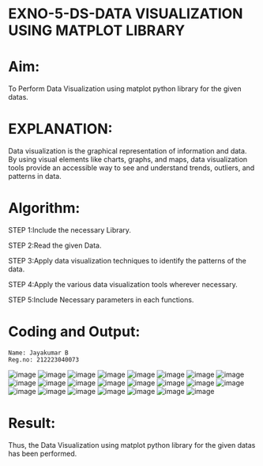 # EXNO-5-DS-DATA VISUALIZATION USING MATPLOT LIBRARY

# Aim:
  To Perform Data Visualization using matplot python library for the given datas.

# EXPLANATION:
Data visualization is the graphical representation of information and data. By using visual elements like charts, graphs, and maps, data visualization tools provide an accessible way to see and understand trends, outliers, and patterns in data.

# Algorithm:
STEP 1:Include the necessary Library.

STEP 2:Read the given Data.

STEP 3:Apply data visualization techniques to identify the patterns of the data.

STEP 4:Apply the various data visualization tools wherever necessary.

STEP 5:Include Necessary parameters in each functions.

# Coding and Output:
 ```
Name: Jayakumar B
Reg.no: 212223040073
```
![image](https://github.com/user-attachments/assets/1976a83b-a663-44d8-b861-ecc30992caff)
![image](https://github.com/user-attachments/assets/09de38b3-4fb7-41dc-bc0a-3b6cb6bc231b)
![image](https://github.com/user-attachments/assets/efc445ac-4343-4bbf-a7c0-07eca3d2a0b7)
![image](https://github.com/user-attachments/assets/4eec2253-49ec-4207-ac0b-f4494b5b6d3d)
![image](https://github.com/user-attachments/assets/d0aa9ad2-4103-4385-9675-af73156b33fc)
![image](https://github.com/user-attachments/assets/b2c1152d-8d5b-4b18-95d1-8c1fb2fe18b1)
![image](https://github.com/user-attachments/assets/c26a41c4-72c5-4c86-bbeb-0be762fa558a)
![image](https://github.com/user-attachments/assets/10484df3-1917-431c-a146-8af666108bbe)
![image](https://github.com/user-attachments/assets/8dbbeeed-2b0a-4bb5-86ea-16febce3cda0)
![image](https://github.com/user-attachments/assets/22fcfd77-978d-47ba-a480-912ff7eca56e)
![image](https://github.com/user-attachments/assets/eeb1e01b-7ed7-4065-8bc5-a6fcfc39f3a4)
![image](https://github.com/user-attachments/assets/38aca5dd-6528-4fb0-944e-9a733f21e19f)
![image](https://github.com/user-attachments/assets/e67d12ab-399a-4059-9998-5a2e85e5c17f)
![image](https://github.com/user-attachments/assets/28a30f42-3139-4962-bd24-37b1b5ef8cc5)
![image](https://github.com/user-attachments/assets/bc5cae90-a02a-4d53-b52d-a57ab41ce6d6)
![image](https://github.com/user-attachments/assets/ec13ef6a-b187-4d49-a427-fc3ee7c46552)
![image](https://github.com/user-attachments/assets/aeb680a9-e9a2-4cae-bc5d-438d906c30d4)
![image](https://github.com/user-attachments/assets/e454d28c-1784-4983-950e-d22da6470595)
![image](https://github.com/user-attachments/assets/c98d2b32-2dbe-4d13-b706-ac9d0c38d482)
![image](https://github.com/user-attachments/assets/92b319fe-d779-4b35-b176-15f4bfbf289c)
![image](https://github.com/user-attachments/assets/574a0329-fad5-441e-945d-bc82377947c0)
![image](https://github.com/user-attachments/assets/b358cc7e-2f93-48c8-9673-51d5da1871b5)
![image](https://github.com/user-attachments/assets/a3e2c117-ada8-4801-b921-c4c6104ddf15)


# Result:
   Thus, the Data Visualization using matplot python library for the given datas has been performed.
